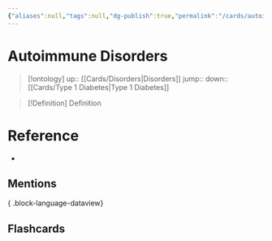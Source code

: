 ```yaml
---
{"aliases":null,"tags":null,"dg-publish":true,"permalink":"/cards/autoimmune-disorders/","dgPassFrontmatter":true}
---
```


# Autoimmune Disorders

> [!ontology]
> up:: [[Cards/Disorders\|Disorders]]
> jump:: 
> down:: [[Cards/Type 1 Diabetes\|Type 1 Diabetes]]

> [!Definition] Definition
> 

# Reference
- 

## Mentions

{ .block-language-dataview}

## Flashcards
